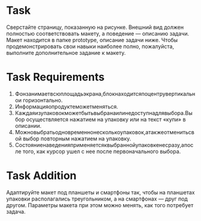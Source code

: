 # Task
Сверстайте страницу, показанную на рисунке. Внешний вид должен полностью соответствовать макету, а поведение — описанию задачи. Макет находится в папке prototype, описание задачи ниже. Чтобы продемонстрировать свои навыки наиболее полно, пожалуйста, выполните дополнительное задание к макету.

# Task Requirements
1. Фонзанимаетвсюплощадьэкрана,блокнаходитсяпоцентрувертикальнои горизонтально.
2. Информацияопродуктеможетменяться.
3. Каждаяизупаковокможетбытьвыбранаилинедоступнадлявыбора.Выбор
осуществляется нажатием на упаковку или на текст «купи» в описании.
4. Можновыбратьодновременнонесколькоупаковок,атакжеотменитьсвой
выбор повторным нажатием на упаковку.
5. Состояниенаведенияприменяетсяквыбраннойупаковкенесразу,апосле
того, как курсор ушел с нее после первоначального выбора.

# Task Addition
Адаптируйте макет под планшеты и смартфоны так, чтобы на планшетах упаковки располагались треугольником, а на смартфонах — друг под другом. Параметры макета при этом можно менять, как того потребует задача.
